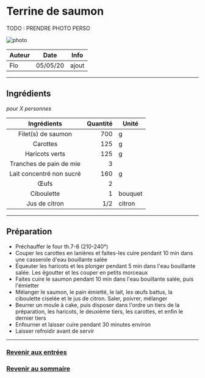 # Terrine de saumon

TODO : PRENDRE PHOTO PERSO

![photo](photos/terrine_saumon.jpg)

| Auteur         | Date           | Info  |
| -------------- |:--------------:| ----- |
| Flo            |  05/05/20      | ajout |

___

## Ingrédients

*pour X personnes*

| Ingrédients               | Quantité  | Unité
|:-------------------------:|----------:|-------
| Filet(s) de saumon        |       700 | g
| Carottes                  |       125 | g
| Haricots verts            |       125 | g
| Tranches de pain de mie   |         3 |
| Lait concentré non sucré  |       160 | g
| Œufs                      |         2 |
| Ciboulette                |         1 | bouquet
| Jus de citron             |       1/2 | citron

___

## Préparation

* Préchauffer le four th.7-8 (210-240°)
* Couper les carottes en lanières et faites-les cuire pendant 10 min dans une casserole d'eau bouillante salée
* Équeuter les haricots et les plonger pendant 5 min dans l'eau bouillante salée. Les égoutter et les couper en petits morceaux
* Faites cuire le saumon pendant 10 min dans l'eau bouillante salée, puis l'émietter
* Mélanger le saumon, le pain émietté, le lait, les œufs battus, la ciboulette ciselée et le jus de citron. Saler, poivrer, mélanger
* Beurrer un moule à cake, puis disposer dans l'ordre un tiers de la préparation, les haricots, le deuxième tiers, les carottes, et enfin le dernier tiers
* Enfourner et laisser cuire pendant 30 minutes environ
* Laisser refroidir avant de servir

___

### [Revenir aux entrées](https://github.com/fookinhell/TopChefCrew-Recipes/wiki/Entrées)

### [Revenir au sommaire](https://github.com/fookinhell/TopChefCrew-Recipes/wiki)